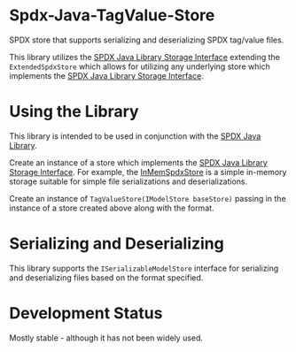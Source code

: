 # Spdx-Java-TagValue-Store

SPDX store that supports serializing and deserializing SPDX tag/value files.

This library utilizes the [SPDX Java Library Storage Interface](https://github.com/spdx/Spdx-Java-Library#storage-interface) extending the `ExtendedSpdxStore` which allows for utilizing any underlying store which implements the [SPDX Java Library Storage Interface](https://github.com/spdx/Spdx-Java-Library#storage-interface).

# Using the Library

This library is intended to be used in conjunction with the [SPDX Java Library](https://github.com/spdx/Spdx-Java-Library).

Create an instance of a store which implements the [SPDX Java Library Storage Interface](https://github.com/spdx/Spdx-Java-Library#storage-interface).  For example, the [InMemSpdxStore](https://github.com/spdx/Spdx-Java-Library/blob/master/src/main/java/org/spdx/storage/simple/InMemSpdxStore.java) is a simple in-memory storage suitable for simple file serializations and deserializations.

Create an instance of `TagValueStore(IModelStore baseStore)` passing in the instance of a store created above along with the format.

# Serializing and Deserializing

This library supports the `ISerializableModelStore` interface for serializing and deserializing files based on the format specified.

# Development Status

Mostly stable - although it has not been widely used.
